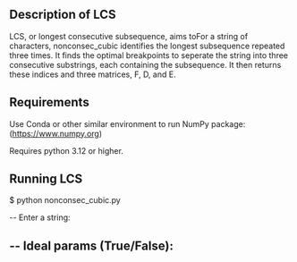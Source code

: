 ## Description of LCS

LCS, or longest consecutive subsequence, aims toFor a string of characters, nonconsec_cubic identifies the longest subsequence 
repeated three times. It finds the optimal breakpoints to seperate the string 
into three consecutive substrings, each containing the subsequence. It then 
returns these indices and three matrices, F, D, and E. 

## Requirements

Use Conda or other similar environment to run NumPy package:
(https://www.numpy.org)

Requires python 3.12 or higher. 

## Running LCS

$ python nonconsec_cubic.py

-- Enter a string:

-- Ideal params (True/False):
-- 
